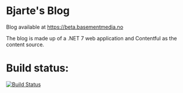 # Bjarte's Blog

Blog available at https://beta.basementmedia.no

The blog is made up of a .NET 7 web application and Contentful as the content source.

# Build status:

[![Build Status](https://dev.azure.com/bjarte-aune-olsen/WhosThere/_apis/build/status/Build%2C%20test%2C%20deploy?branchName=main)](https://dev.azure.com/bjarte-aune-olsen/WhosThere/_build/latest?definitionId=3&branchName=main)
